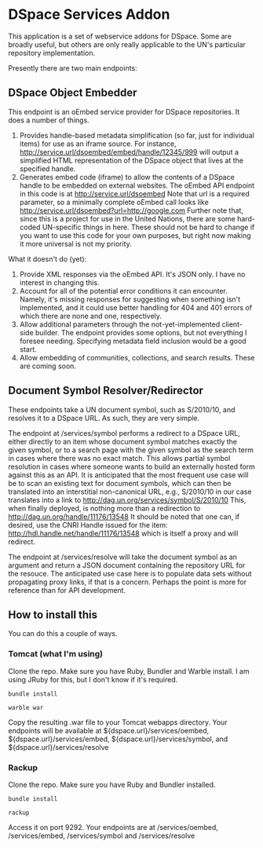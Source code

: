 DSpace Services Addon
======

This application is a set of webservice addons for DSpace. Some are broadly useful, but others are only really applicable to the UN's particular repository implementation. 

Presently there are two main endpoints:

## DSpace Object Embedder ##

This endpoint is an oEmbed service provider for DSpace repositories. It does a number of things.

1. Provides handle-based metadata simplification (so far, just for individual items) for use as an iframe source. For instance, http://service.url/dsoembed/embed/handle/12345/999 will output a simplified HTML representation of the DSpace object that lives at the specified handle.
2. Generates embed code (iframe) to allow the contents of a DSpace handle to be embedded on external websites. The oEmbed API endpoint in this code is at http://service.url/dsoembed Note that url is a required parameter, so a minimally complete oEmbed call looks like http://service.url/dsoembed?url=http://google.com Further note that, since this is a project for use in the United Nations, there are some hard-coded UN-specific things in here. These should not be hard to change if you want to use this code for your own purposes, but right now making it more universal is not my priority.

What it doesn't do (yet):

1. Provide XML responses via the oEmbed API. It's JSON only. I have no interest in changing this.
2. Account for all of the potential error conditions it can encounter. Namely, it's missing responses for suggesting when something isn't implemented, and it could use better handling for 404 and 401 errors of which there are none and one, respectively.
3. Allow additional parameters through the not-yet-implemented client-side builder. The endpoint provides some options, but not everything I foresee needing. Specifying metadata field inclusion would be a good start.
4. Allow embedding of communities, collections, and search results. These are coming soon.

## Document Symbol Resolver/Redirector ##

These endpoints take a UN document symbol, such as S/2010/10, and resolves it to a DSpace URL. As such, they are very simple.

The endpoint at /services/symbol performs a redirect to a DSpace URL, either directly to an item whose document symbol matches exactly the given symbol, or to a search page with the given symbol as the search term in cases where there was no exact match. This allows partial symbol resolution in cases where someone wants to build an externally hosted form against this as an API. It is anticipated that the most frequent use case will be to scan an existing text for document symbols, which can then be translated into an interstitial non-canonical URL, e.g., S/2010/10 in our case translates into a link to http://dag.un.org/services/symbol/S/2010/10 This, when finally deployed, is nothing more than a redirection to http://dag.un.org/handle/11176/13548 It should be noted that one can, if desired, use the CNRI Handle issued for the item: http://hdl.handle.net/handle/11176/13548 which is itself a proxy and will redirect. 

The endpoint at /services/resolve will take the document symbol as an argument and return a JSON document containing the repository URL for the resouce. The anticipated use case here is to populate data sets without propagating proxy links, if that is a concern. Perhaps the point is more for reference than for API development.

## How to install this ##

You can do this a couple of ways. 

### Tomcat (what I'm using) ###

Clone the repo. Make sure you have Ruby, Bundler and Warble install. I am using JRuby for this, but I don't know if it's required.

`bundle install`

`warble war`

Copy the resulting .war file to your Tomcat webapps directory. Your endpoints will be available at ${dspace.url}/services/oembed, ${dspace.url}/services/embed, ${dspace.url}/services/symbol, and ${dspace.url}/services/resolve

### Rackup ###

Clone the repo. Make sure you have Ruby and Bundler installed. 

`bundle install`

`rackup`

Access it on port 9292. Your endpoints are at /services/oembed, /services/embed, /services/symbol and /services/resolve
